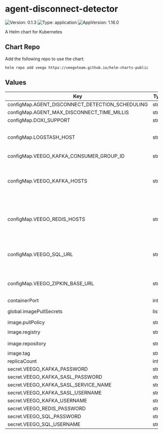 # agent-disconnect-detector

![Version: 0.1.3](https://img.shields.io/badge/Version-0.1.3-informational?style=flat-square) ![Type: application](https://img.shields.io/badge/Type-application-informational?style=flat-square) ![AppVersion: 1.16.0](https://img.shields.io/badge/AppVersion-1.16.0-informational?style=flat-square)

A Helm chart for Kubernetes

## Chart Repo

Add the following repo to use the chart:

```console
helm repo add veego https://veegoteam.github.io/helm-charts-public
```

## Values

| Key | Type | Default | Description |
|-----|------|---------|-------------|
| configMap.AGENT_DISCONNECT_DETECTION_SCHEDULING | string | `"0 0/10 * * * ?"` |  |
| configMap.AGENT_MAX_DISCONNECT_TIME_MILLIS | string | `"1209600000"` |  |
| configMap.DOXI_SUPPORT | string | `"false"` |  |
| configMap.LOGSTASH_HOST | string | `""` | The hosts of the LOGSTASH server Example --> LOGSTASH_HOST: "logstash-service:8080" |
| configMap.VEEGO_KAFKA_CONSUMER_GROUP_ID | string | `"agent-disconnect-detector-main"` |  |
| configMap.VEEGO_KAFKA_HOSTS | string | `""` | The hosts of the Kafka servers Example --> VEEGO_KAFKA_HOSTS: "kafka-node-1:9092,kafka-node-2:9092,kafka-node-3:9092,kafka-node-4:9092" |
| configMap.VEEGO_REDIS_HOSTS | string | `""` | The hosts of the Redis servers Example -->  VEEGO_REDIS_HOSTS: "redis-node-1:6379,redis-node-2:6379,redis-node-3:6379" |
| configMap.VEEGO_SQL_URL | string | `""` | The hosts of the Postgresql server Example -->  VEEGO_SQL_URL: "jdbc:postgresql://postgresql-master:5424/veegodb" |
| configMap.VEEGO_ZIPKIN_BASE_URL | string | `""` | The hosts of the ZIPKIN server Example --> VEEGO_ZIPKIN_BASE_URL: "http://localhost:9411" |
| containerPort | int | `80` |  |
| global.imagePullSecrets | list | `[]` | imagePullSecrets Example --> imagePullSecrets: [ "secret" ] |
| image.pullPolicy | string | `"Always"` |  |
| image.registry | string | `"347694409649.dkr.ecr.us-west-2.amazonaws.com"` |  |
| image.repository | string | `"veego/agent-disconnect-detector"` |  |
| image.tag | string | `"staging"` |  |
| replicaCount | int | `1` |  |
| secret.VEEGO_KAFKA_PASSWORD | string | `""` |  |
| secret.VEEGO_KAFKA_SASL_PASSWORD | string | `""` |  |
| secret.VEEGO_KAFKA_SASL_SERVICE_NAME | string | `""` |  |
| secret.VEEGO_KAFKA_SASL_USERNAME | string | `""` |  |
| secret.VEEGO_KAFKA_USERNAME | string | `""` |  |
| secret.VEEGO_REDIS_PASSWORD | string | `""` |  |
| secret.VEEGO_SQL_PASSWORD | string | `""` |  |
| secret.VEEGO_SQL_USERNAME | string | `""` |  |